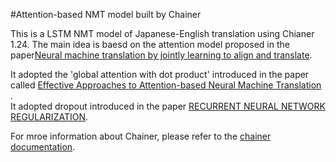 #Attention-based NMT model built by Chainer  

This is a LSTM NMT model of Japanese-English translation using Chianer 1.24. The main idea is baesd on the attention model proposed in the paper[Neural machine translation by jointly learning to align and translate](https://arxiv.org/pdf/1409.0473.pdf). 

It adopted the 'global attention with dot product' introduced in the paper called [Effective Approaches to Attention-based Neural Machine Translation
](http://www.aclweb.org/anthology/D15-1166).  
It adopted dropout introduced in the paper [RECURRENT NEURAL NETWORK
REGULARIZATION](https://arxiv.org/pdf/1409.2329.pdf).  

For mroe information about Chainer, please refer to the [chainer documentation](https://docs.chainer.org/en/latest/).

